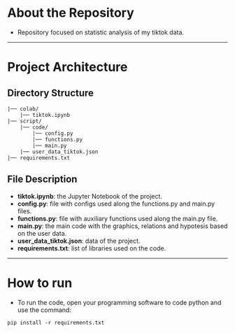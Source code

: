 # About the Repository
- Repository focused on statistic analysis of my tiktok data.

---

# Project Architecture

## Directory Structure

```plaintext
|── colab/
    |── tiktok.ipynb
|── script/
    |── code/
        |── config.py
        |── functions.py
        |── main.py
    |── user_data_tiktok.json
|── requirements.txt
```

## File Description
- **tiktok.ipynb**: the Jupyter Notebook of the project.
- **config.py**: file with configs used along the functions.py and main.py files.
- **functions.py**: file with auxiliary functions used along the main.py file.
- **main.py**: the main code with the graphics, relations and hypotesis based on the user data.
- **user_data_tiktok.json**: data of the project.
- **requirements.txt**: list of libraries used on the code.

---

# How to run
- To run the code, open your programming software to code python and use the command:
````plaintext
pip install -r requirements.txt